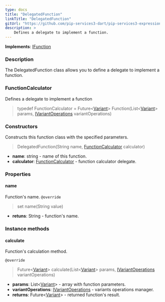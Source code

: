 ```yaml
---
type: docs
title: "DelegatedFunction"
linkTitle: "DelegatedFunction"
gitUrl: "https://github.com/pip-services3-dart/pip-services3-expressions-dart"
description: > 
    Defines a delegate to implement a function.
---
```


**Implements**: [IFunction](../ifunction)

### Description

The DelegatedFunction class allows you to define a delegate to implement a function.

### FunctionCalculator
Defines a delegate to implement a function

> typedef FunctionCalculator = Future<[Variant](../../../variants/variant)> Function(List<[Variant](../../../variants/variant)> params, [IVariantOperations](../../../variants/ivariant_operations) variantOperations)

### Constructors
Constructs this function class with the specified parameters.

> DelegatedFunction(String name, [FunctionCalculator](#functioncalculator) calculator)

- **name**: string - name of this function.
- **calculator**: [FunctionCalculator](#functioncalculator) - function calculator delegate.

### Properties

#### name
Function's name.
`@override`
> set name(String value)

- **retuns**: String - function's name.

### Instance methods

#### calculate
Function's calculation method.

`@override`
> Future<[Variant](../../../variants/variant)> calculate(List<[Variant](../../../variants/variant)> params, [IVariantOperations](../../../variants/ivariant_operations) variantOperations)

- **params**: List<[Variant](../../../variants/variant)> - array with function parameters.
- **variantOperations**: [IVariantOperations](../../../variants/ivariant_operations) - variants operations manager.
- **returns**: Future<[Variant](../../../variants/variant)> - returned function's result.

